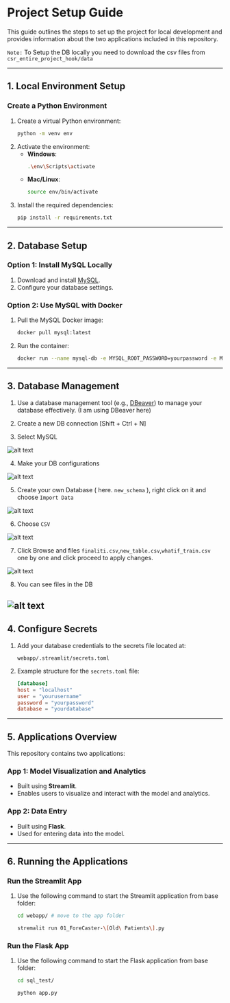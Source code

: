 
# Project Setup Guide

This guide outlines the steps to set up the project for local development and provides information about the two applications included in this repository.

`Note:` To Setup the DB locally you need to download the csv files from `csr_entire_project_hook/data`

---

## **1. Local Environment Setup**

### Create a Python Environment
1. Create a virtual Python environment:
   ```bash
   python -m venv env
   ```
2. Activate the environment:
   - **Windows**:
     ```bash
     .\env\Scripts\activate
     ```
   - **Mac/Linux**:
     ```bash
     source env/bin/activate
     ```
3. Install the required dependencies:
   ```bash
   pip install -r requirements.txt
   ```

---

## **2. Database Setup**

### Option 1: Install MySQL Locally
1. Download and install [MySQL](https://www.mysql.com/downloads/).
2. Configure your database settings.

### Option 2: Use MySQL with Docker
1. Pull the MySQL Docker image:
   ```bash
   docker pull mysql:latest
   ```
2. Run the container:
   ```bash
   docker run --name mysql-db -e MYSQL_ROOT_PASSWORD=yourpassword -e MYSQL_DATABASE=yourdatabase -p 3306:3306 -d mysql:latest
   ```

---

## **3. Database Management**

1. Use a database management tool (e.g., [DBeaver](https://dbeaver.io/)) to manage your database effectively.
(I am using DBeaver here)

2. Create a new DB connection [Shift + Ctrl + N]

3. Select MySQL

![alt text](image-2.png)

4. Make your DB configurations

![alt text](image-1.png)

5. Create your own Database ( here. `new_schema` ), right click on it and choose `Import Data`

![alt text](image.png)

6. Choose `CSV`

![alt text](image-3.png)

7. Click Browse and files `finaliti.csv`,`new_table.csv`,`whatif_train.csv` one by one and click proceed to apply changes.

![alt text](image-6.png)

8. You can see files in the DB

![alt text](image-7.png)
---

## **4. Configure Secrets**

1. Add your database credentials to the secrets file located at:
   ```
   webapp/.streamlit/secrets.toml
   ```
2. Example structure for the `secrets.toml` file:
   ```toml
   [database]
   host = "localhost"
   user = "yourusername"
   password = "yourpassword"
   database = "yourdatabase"
   ```

---

## **5. Applications Overview**

This repository contains two applications:

### **App 1: Model Visualization and Analytics**
- Built using **Streamlit**.
- Enables users to visualize and interact with the model and analytics.

### **App 2: Data Entry**
- Built using **Flask**.
- Used for entering data into the model.

---

## **6. Running the Applications**

### Run the Streamlit App
1. Use the following command to start the Streamlit application from base folder:
   ```bash
   cd webapp/ # move to the app folder
   ```
   ```bash
   stremalit run 01_ForeCaster-\[Old\ Patients\].py
   ```

### Run the Flask App
1. Use the following command to start the Flask application from base folder:
   ```bash
   cd sql_test/
   ```
   ```bash
   python app.py
   ```
